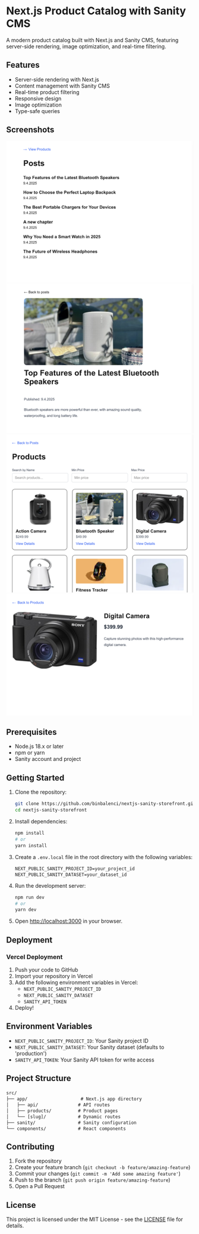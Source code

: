 # Next.js Product Catalog with Sanity CMS

A modern product catalog built with Next.js and Sanity CMS, featuring server-side rendering, image optimization, and real-time filtering.

## Features

- Server-side rendering with Next.js
- Content management with Sanity CMS
- Real-time product filtering
- Responsive design
- Image optimization
- Type-safe queries

## Screenshots

![Screenshot 1][screenshot1]
![Screenshot 2][screenshot2]
![Screenshot 3][screenshot3]
![Screenshot 4][screenshot4]

[screenshot1]: https://github.com/binbalenci/nextjs-sanity-storefront/raw/main/public/screenshots/1.png "Screenshot 1"
[screenshot2]: https://github.com/binbalenci/nextjs-sanity-storefront/raw/main/public/screenshots/2.png "Screenshot 2"
[screenshot3]: https://github.com/binbalenci/nextjs-sanity-storefront/raw/main/public/screenshots/3.png "Screenshot 3"
[screenshot4]: https://github.com/binbalenci/nextjs-sanity-storefront/raw/main/public/screenshots/4.png "Screenshot 4"

## Prerequisites

- Node.js 18.x or later
- npm or yarn
- Sanity account and project

## Getting Started

1. Clone the repository:

   ```bash
   git clone https://github.com/binbalenci/nextjs-sanity-storefront.git
   cd nextjs-sanity-storefront
   ```

2. Install dependencies:

   ```bash
   npm install
   # or
   yarn install
   ```

3. Create a `.env.local` file in the root directory with the following variables:

   ```
   NEXT_PUBLIC_SANITY_PROJECT_ID=your_project_id
   NEXT_PUBLIC_SANITY_DATASET=your_dataset_id
   ```

4. Run the development server:

   ```bash
   npm run dev
   # or
   yarn dev
   ```

5. Open [http://localhost:3000](http://localhost:3000) in your browser.

## Deployment

### Vercel Deployment

1. Push your code to GitHub
2. Import your repository in Vercel
3. Add the following environment variables in Vercel:
   - `NEXT_PUBLIC_SANITY_PROJECT_ID`
   - `NEXT_PUBLIC_SANITY_DATASET`
   - `SANITY_API_TOKEN`
4. Deploy!

## Environment Variables

- `NEXT_PUBLIC_SANITY_PROJECT_ID`: Your Sanity project ID
- `NEXT_PUBLIC_SANITY_DATASET`: Your Sanity dataset (defaults to 'production')
- `SANITY_API_TOKEN`: Your Sanity API token for write access

## Project Structure

```
src/
├── app/                    # Next.js app directory
│   ├── api/               # API routes
│   ├── products/          # Product pages
│   └── [slug]/            # Dynamic routes
├── sanity/                # Sanity configuration
└── components/            # React components
```

## Contributing

1. Fork the repository
2. Create your feature branch (`git checkout -b feature/amazing-feature`)
3. Commit your changes (`git commit -m 'Add some amazing feature'`)
4. Push to the branch (`git push origin feature/amazing-feature`)
5. Open a Pull Request

## License

This project is licensed under the MIT License - see the [LICENSE](LICENSE) file for details.

